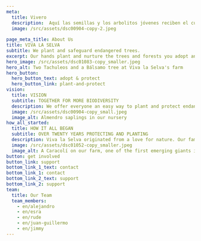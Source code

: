 ```yaml
---
meta:
  title: Vivero
  description:  Aquí las semillas y los arbolitos jóvenes reciben el cuidado y la atención que necesitan para prosperar.
  image: /src/assets/dsc00904-copy-2.jpeg
  
page_meta_title: About Us
title: VIVA LA SELVA
subtitle: We plant and safeguard endangered trees.
excerpt: Our hands plant and nurture the trees and forests you adopt and protect.
hero_image: /src/assets/dsc01083-copy_smaller.jpeg
hero_alt: Two Tachuleos and a Bálsamo tree at Viva la Selva's farm
hero_button:
  hero_button_text: adopt & protect
  hero_button_link: plant-and-protect
vision:
  title: VISION
  subtitle: TOGETHER FOR MORE BIODIVERSITY
  description: We offer everyone an easy way to plant and protect endangered tree species in the Darin region of Colombia.
  image: /src/assets/dsc00904-copy_small.jpeg
  image_alt: Almendro saplings in our nursery
how_all_started:
  title: HOW IT ALL BEGAN
  subtitle: OVER TWENTY YEARS PROTECTING AND PLANTING
  description: Viva la Selva originated from a love for nature. Our family began protecting their forest and deliberately planting endangered tree species over 20 years ago. The increasingly critical state of many species led us to share our project and our goals with the rest of the world.
  image: /src/assets/dsc01052-copy_smaller.jpeg
  image_alt: A Caracolí on our farm, one of the first emerging giants in young forests
button: get involved
button_link: support
bottom_link_1_text: contact
bottom_link_1: contact
bottom_link_2_text: support
bottom_link_2: support
team:
  title: Our Team
  team_members:
    - en/alejandro
    - en/esra
    - en/rude
    - en/juan-guillermo
    - en/jimmy
---
```

